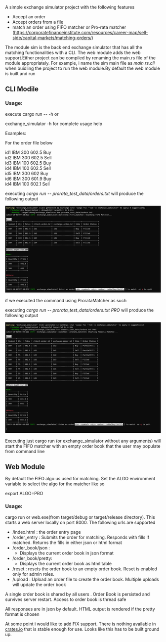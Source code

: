 
A simple exchange simulator project with the following features

* Accept an order
* Accept orders from a file
* match an order using FIFO matcher or Pro-rata
  matcher (https://corporatefinanceinstitute.com/resources/career-map/sell-side/capital-markets/matching-orders/)

The module sim is the back end exchange simulator that has all the matching functionalities with a CLI. The web module
adds the web support.Either project can be compiled by renaming the main.rs file of the module appropriately.
For example, i name the sim main file as <i>main.rs.cli</i> when buidling the project to run the web module.By default the web module is built and run<br>

<H2> CLI Modile </H2>


<h3>Usage:</h3>

execute cargo run -- -h or <br>

exchange_simulator -h for complete usage help

Examples:

For the order file below

id1 IBM 300 602.5 Buy<br>
id2 IBM 300 602.5 Sell<br>
id3 IBM 100 602.5 Buy<br>
id4 IBM 100 602.5 Sell<br>
id5 IBM 300 602 Buy<br>
id6 IBM 300 601.9 Buy<br>
id4 IBM 100 602.1 Sell<br>

executing <i> cargo run -- prorata_test_data/orders.txt</i> will produce the following output<br>

<p><img src="images/fifo.png"/> </p>

if we executed the command using ProrataMatcher as such

executing <i> cargo run -- prorata_test_data/orders.txt PRO </i> will produce the following output<br>

<p><img src="images/prorata.png?raw=true"/> </p>


Executing just cargo run (or exchange_simulator without any arguments) will start the FIFO matcher with an empty order
book that the user may populate from command line

<h2>Web Module</h2>

By default the FIFO algo us used for matching. Set the ALGO environment variable to select the 
algo for the matcher like so

export ALGO=PRO

<h3> Usage: </h3>

cargo run or web.exe(from target/debug or target/release directory). This starts a web server locally 
on port 8000. The following urls are supported

* /index.html : the order entry page
* /order_entry : Submits the order for matching. Responds with fills if matched. Returns the fills in either json or 
   html format
* /order_book/json : 
  * Displays the current order book in json format
* /order_book/pretty: 
  * Displays the current order book as html table
* /reset      : resets the order book to an empty order book.  Reset is enabled only for admin roles.
* /upload     : Upload an order file to create the order book. Multiple uploads will update the order book

A single order book is shared by all users . Order Book is persisted and survives server restart. Access to order book is thread safe

All responses are in json by default. HTML output is rendered if the pretty format is chosen

At some point i would like to add FIX support. There is nothing available in [crates.io]() that is stable enough for use. 
Looks like this has to be built ground up. 



[//]: # (TODO)








